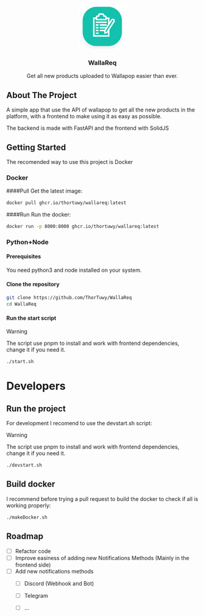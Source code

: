 <br />
<div align="center">
  <a href="https://github.com/ThorTuwy/WallaReq">
    <img src="frontend/src/assets/Wallareq-ico.webp" alt="Logo" width="126" height="116">
  </a>

<h3 align="center">WallaReq</h3>

  <p align="center">
    Get all new products uploaded to Wallapop easier than ever.
  </p>
</div>

## About The Project
A simple app that use the API of wallapop to get all the new products in the platform, with a frontend to make using it as easy as possible.

The backend is made with FastAPI and the frontend with SolidJS

## Getting Started

The recomended way to use this project is Docker

### Docker

####Pull
Get the latest image:
```sh
docker pull ghcr.io/thortuwy/wallareq:latest
```

####Run
Run the docker:
```sh
docker run -p 8000:8000 ghcr.io/thortuwy/wallareq:latest
```

### Python+Node

#### Prerequisites

You need python3 and node installed on your system.

#### Clone the repository
```sh
git clone https://github.com/ThorTuwy/WallaReq
cd WallaReq
```
#### Run the start script
>[!WARNING]
>The script use pnpm to install and work with frontend dependencies, change it if you need it.
```sh
./start.sh
```

# Developers

## Run the project

For development I recomend to use the devstart.sh script:
>[!WARNING]
>The script use pnpm to install and work with frontend dependencies, change it if you need it.
```sh
./devstart.sh
```

## Build docker

I recommend before trying a pull request to build the docker to check if all is working properly:
```sh
./makeDocker.sh
```

## Roadmap

- [ ] Refactor code
- [ ] Improve easiness of adding new Notifications Methods (Mainly in the frontend side)
- [ ] Add new notifications methods
    - [ ] Discord (Webhook and Bot)
    - [ ] Telegram
    - [ ] ...

